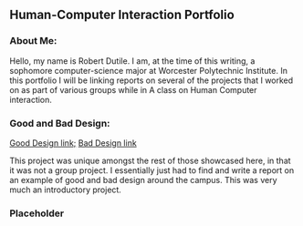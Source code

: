 
## Human-Computer Interaction Portfolio

### About Me:

  Hello, my name is Robert Dutile.  I am, at the time of this writing, a sophomore computer-science major at Worcester Polytechnic Institute.  In this portfolio I will be linking reports on several of the projects that I worked on as part of various groups while in A class on Human Computer interaction.

### Good and Bad Design:

[Good Design link;](https://medium.com/@bdbooksrule/good-and-bad-design-project-submission-1-52c23b3b9bf1) 
[Bad Design link](https://medium.com/@bdbooksrule/good-and-bad-design-project-submission-2-3104286df96c) 

This project was unique amongst the rest of those showcased here, in that it was not a group project.  I essentially just had to find and write a report on an example of good and bad design around the campus.  This was very much an introductory project.

### Placeholder

